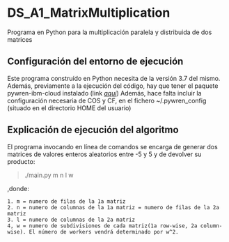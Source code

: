# DS_A1_MatrixMultiplication
 Programa en Python para la multiplicación paralela y distribuida de dos matrices
## Configuración del entorno de ejecución
 Este programa construído en Python necesita de la versión 3.7 del mismo. Además, previamente a la ejecución del código, hay que tener el paquete pywren-ibm-cloud instalado (link *[aquí][1]*)
 Además, hace falta incluir la configuración necesaria de COS y CF, en el fichero ~/.pywren_config (situado en el directorio HOME del usuario)
## Explicación de ejecución del algoritmo
 El programa invocando en línea de comandos se encarga de generar dos matrices de valores enteros aleatorios entre -5 y 5 y de devolver su producto:
 
 > ./main.py m n l w
 
 ,donde:
 
    1. m = numero de filas de la 1a matriz
    2. n = numero de columnas de la 1a matriz = numero de filas de la 2a matriz
    3. l = numero de columnas de la 2a matriz
    4, w = numero de subdivisiones de cada matriz(1a row-wise, 2a column-wise). El número de workers vendrá determinado por w^2. 

 [1]: https://github.com/pywren/pywren-ibm-cloud